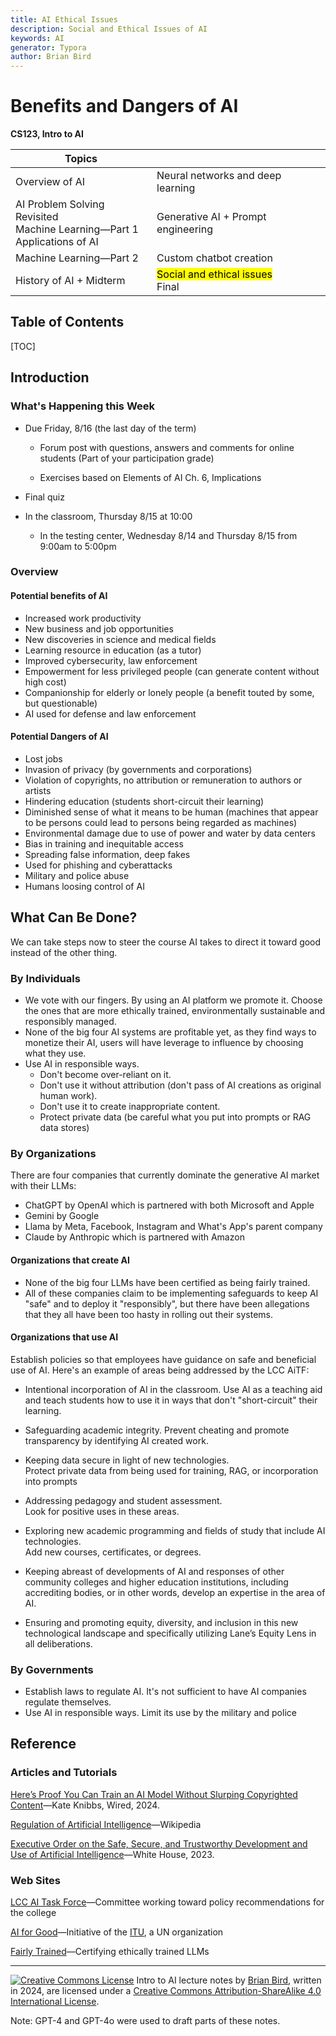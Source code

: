 ```yaml
---
title: AI Ethical Issues
description: Social and Ethical Issues of AI
keywords: AI
generator: Typora
author: Brian Bird
---
```


<h1>Benefits and Dangers of AI</h1>

**CS123, Intro to AI**

| Topics                                                       |                                                     |
| ------------------------------------------------------------ | --------------------------------------------------- |
| Overview of AI                                               | Neural networks and deep learning                   |
| AI Problem Solving Revisited<br />Machine Learning&mdash;Part 1<br />Applications of AI | Generative AI + Prompt engineering                  |
| Machine Learning&mdash;Part 2                                | Custom chatbot creation                             |
| History of AI + Midterm                                      | <mark>Social and ethical issues</mark>  <br />Final |



<h2>Table of Contents</h2>

[TOC]

## Introduction

### What's Happening this Week

- Due Friday, 8/16 (the last day of the term) 

  - Forum post with questions, answers and comments for online students
    (Part of your participation grade)
    

  - Exercises based on Elements of AI Ch. 6, Implications


- Final quiz
- In the classroom, Thursday 8/15 at 10:00
  - In the testing center, Wednesday 8/14 and Thursday 8/15 from 9:00am to 5:00pm


### Overview

#### Potential benefits of AI

- Increased work productivity
- New business and job opportunities
- New discoveries in science and medical fields
- Learning resource in education (as a tutor)
- Improved cybersecurity, law enforcement
- Empowerment for less privileged people (can generate content without high cost)
- Companionship for elderly or lonely people (a benefit touted by some, but questionable)
- AI used for defense and law enforcement

#### Potential Dangers of AI

- Lost jobs
- Invasion of privacy (by governments and corporations)
- Violation of copyrights, no attribution or remuneration to authors or artists
- Hindering education (students short-circuit their learning)
- Diminished sense of what it means to be human (machines that appear to be persons could lead to persons being regarded as machines)
- Environmental damage due to use of power and water by data centers
- Bias in training and inequitable access
- Spreading false information, deep fakes
- Used for phishing and cyberattacks
- Military and police abuse
- Humans loosing control of AI



## What Can Be Done?

We can take steps now to steer the course AI takes to direct it toward good instead of the other thing.

### By Individuals

- We vote with our fingers. By using an AI platform we promote it. Choose the ones that are more ethically trained, environmentally sustainable and responsibly managed. 
- None of the big four AI systems are profitable yet, as they find ways to monetize their AI, users will have leverage to influence by choosing what they use.
- Use AI in responsible ways. 
  - Don't become over-reliant on it.
  - Don't use it without attribution (don't pass of AI creations as original human work).
  - Don't use it to create inappropriate content.
  - Protect private data (be careful what you put into prompts or RAG data stores)

### By Organizations

There are four companies that currently dominate the generative AI market with their LLMs:

- ChatGPT by OpenAI which is partnered with both Microsoft and Apple
- Gemini by Google
- Llama by Meta, Facebook, Instagram and What's App's parent company
- Claude by Anthropic which is partnered with Amazon

#### Organizations that create AI

- None of the big four LLMs have been certified as being fairly trained.
- All of these companies claim to be implementing safeguards to keep AI "safe" and to deploy it "responsibly", but there have been allegations that they all have been too hasty in rolling out their systems.

#### Organizations that use AI

Establish policies so that employees have guidance on safe and beneficial use of AI. Here's an example of areas being addressed by the LCC AiTF:

- Intentional incorporation of AI in the classroom.
  Use AI as a teaching aid and teach students how to use it in ways that don't "short-circuit" their learning.

- Safeguarding academic integrity. 
  Prevent cheating and promote transparency by identifying AI created work.

- Keeping data secure in light of new technologies.  
  Protect private data from being used for training, RAG, or incorporation into prompts

- Addressing pedagogy and student assessment.  
  Look for positive uses in these areas.

- Exploring new academic programming and fields of study that include AI technologies.  
  Add new courses, certificates, or degrees.

- Keeping abreast of developments of AI and responses of other community colleges and higher education institutions, including accrediting bodies, or in other words, develop an expertise in the area of AI.

- Ensuring and promoting equity, diversity, and inclusion in this new technological landscape and specifically utilizing Lane’s Equity Lens in all deliberations.

### By Governments

- Establish laws to regulate AI. It's not sufficient to have AI companies regulate themselves.
- Use AI in responsible ways. Limit its use by the military and police



## Reference

### Articles and Tutorials

[Here’s Proof You Can Train an AI Model Without Slurping Copyrighted Content](https://www.wired.com/story/proof-you-can-train-ai-without-slurping-copyrighted-content/)&mdash;Kate Knibbs, Wired, 2024.

[Regulation of Artificial Intelligence](https://en.wikipedia.org/wiki/Regulation_of_artificial_intelligence)&mdash;Wikipedia

[Executive Order on the Safe, Secure, and Trustworthy Development and Use of Artificial Intelligence](https://www.whitehouse.gov/briefing-room/presidential-actions/2023/10/30/executive-order-on-the-safe-secure-and-trustworthy-development-and-use-of-artificial-intelligence/)&mdash;White House, 2023.

### Web Sites

[LCC AI Task Force](https://sites.google.com/lanecc.edu/aitaskforce/)&mdash;Committee working toward policy recommendations for the college

[AI for Good](https://aiforgood.itu.int/)&mdash;Initiative of the [ITU](https://www.ungeneva.org/en/about/organizations/itu), a UN organization

[Fairly Trained](https://www.fairlytrained.org/)&mdash;Certifying ethically trained LLMs



---

[![Creative Commons License](https://i.creativecommons.org/l/by-sa/4.0/88x31.png)](http://creativecommons.org/licenses/by-sa/4.0/) Intro to AI lecture notes by [Brian Bird](https://profbird.dev), written in <time>2024</time>, are licensed under a [Creative Commons Attribution-ShareAlike 4.0 International License](http://creativecommons.org/licenses/by-sa/4.0/). 

Note: GPT-4 and GPT-4o were used to draft parts of these notes.